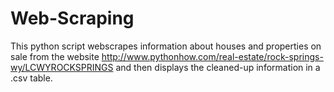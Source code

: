 # Web-Scraping
This python script webscrapes information about houses and properties on sale from the website http://www.pythonhow.com/real-estate/rock-springs-wy/LCWYROCKSPRINGS and then displays the cleaned-up information in a .csv table.
